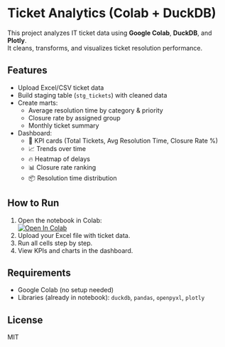 # Ticket Analytics (Colab + DuckDB)

This project analyzes IT ticket data using **Google Colab**, **DuckDB**, and **Plotly**.  
It cleans, transforms, and visualizes ticket resolution performance.

## Features
- Upload Excel/CSV ticket data
- Build staging table (`stg_tickets`) with cleaned data
- Create marts:
  - Average resolution time by category & priority
  - Closure rate by assigned group
  - Monthly ticket summary
- Dashboard:
  - 📌 KPI cards (Total Tickets, Avg Resolution Time, Closure Rate %)
  - 📈 Trends over time
  - 🔥 Heatmap of delays
  - 📊 Closure rate ranking
  - 📦 Resolution time distribution

## How to Run
1. Open the notebook in Colab:  
   [![Open In Colab](https://colab.research.google.com/assets/colab-badge.svg)](https://colab.research.google.com/github/YOUR_USERNAME/ticket-analytics-colab/blob/main/ticket_analysis.ipynb)
2. Upload your Excel file with ticket data.
3. Run all cells step by step.
4. View KPIs and charts in the dashboard.

## Requirements
- Google Colab (no setup needed)
- Libraries (already in notebook): `duckdb`, `pandas`, `openpyxl`, `plotly`

## License
MIT

